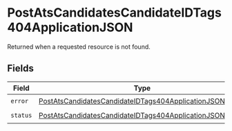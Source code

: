 # PostAtsCandidatesCandidateIDTags404ApplicationJSON

Returned when a requested resource is not found.


## Fields

| Field                                                                                                                                           | Type                                                                                                                                            | Required                                                                                                                                        | Description                                                                                                                                     |
| ----------------------------------------------------------------------------------------------------------------------------------------------- | ----------------------------------------------------------------------------------------------------------------------------------------------- | ----------------------------------------------------------------------------------------------------------------------------------------------- | ----------------------------------------------------------------------------------------------------------------------------------------------- |
| `error`                                                                                                                                         | [PostAtsCandidatesCandidateIDTags404ApplicationJSONError](../../models/operations/postatscandidatescandidateidtags404applicationjsonerror.md)   | :heavy_check_mark:                                                                                                                              | N/A                                                                                                                                             |
| `status`                                                                                                                                        | [PostAtsCandidatesCandidateIDTags404ApplicationJSONStatus](../../models/operations/postatscandidatescandidateidtags404applicationjsonstatus.md) | :heavy_check_mark:                                                                                                                              | N/A                                                                                                                                             |